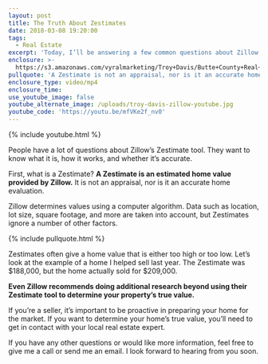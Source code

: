 ```yaml
---
layout: post
title: The Truth About Zestimates
date: 2018-03-08 19:20:00
tags:
  - Real Estate
excerpt: 'Today, I’ll be answering a few common questions about Zillow’s Zestimate tool.'
enclosure: >-
  https://s3.amazonaws.com/vyralmarketing/Troy+Davis/Butte+County+Real+Estate-+Your+Latest+Butte+County+Market+Update.mp4
pullquote: 'A Zestimate is not an appraisal, nor is it an accurate home evaluation.'
enclosure_type: video/mp4
enclosure_time:
use_youtube_image: false
youtube_alternate_image: /uploads/troy-davis-zillow-youtube.jpg
youtube_code: 'https://youtu.be/mfVKe2f_nv0'
---
```


{% include youtube.html %}

People have a lot of questions about Zillow’s Zestimate tool. They want to know what it is, how it works, and whether it’s accurate.

First, what is a Zestimate? **A Zestimate is an estimated home value provided by Zillow.** It is not an appraisal, nor is it an accurate home evaluation.

Zillow determines values using a computer algorithm. Data such as location, lot size, square footage, and more are taken into account, but Zestimates ignore a number of other factors.

{% include pullquote.html %}

Zestimates often give a home value that is either too high or too low. Let’s look at the example of a home I helped sell last year. The Zestimate was $188,000, but the home actually sold for $209,000.

**Even Zillow recommends doing additional research beyond using their Zestimate tool to determine your property’s true value.**

If you’re a seller, it’s important to be proactive in preparing your home for the market. If you want to determine your home’s true value, you’ll need to get in contact with your local real estate expert.

If you have any other questions or would like more information, feel free to give me a call or send me an email. I look forward to hearing from you soon.<br>